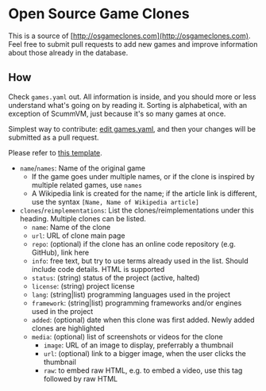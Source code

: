 # Open Source Game Clones

This is a source of [http://osgameclones.com](http://osgameclones.com). Feel
free to submit pull requests to add new games and improve information about
those already in the database.

## How

Check `games.yaml` out. All information is inside, and you should more or less
understand what's going on by reading it. Sorting is alphabetical, with an
exception of ScummVM, just because it's so many games at once.

Simplest way to contribute:
[edit games.yaml](https://github.com/piranha/osgameclones/edit/master/games.yaml),
and then your changes will be submitted as a pull request.

Please refer to [this template](https://github.com/piranha/osgameclones/blob/master/.github/ISSUE_TEMPLATE.md).

- `name`/`names`: Name of the original game
  - If the game goes under multiple names, or if the clone is inspired by multiple related games, use `names`
  - A Wikipedia link is created for the name; if the article link is different, use the syntax `[Name, Name of Wikipedia article]`
- `clones`/`reimplementations`: List the clones/reimplementations under this heading. Multiple clones can be listed.
  - `name`: Name of the clone
  - `url`: URL of clone main page
  - `repo`: (optional) if the clone has an online code repository (e.g. GitHub), link here
  - `info`: free text, but try to use terms already used in the list. Should include code details. HTML is supported
  - `status`: (string) status of the project (active, halted)
  - `license`: (string) project license
  - `lang`: (string|list) programming languages used in the project
  - `framework`: (string|list) programming frameworks and/or engines used in the project
  - `added`: (optional) date when this clone was first added. Newly added clones are highlighted
  - `media`: (optional) list of screenshots or videos for the clone
    - `image`: URL of an image to display, preferrably a thumbnail
    - `url`: (optional) link to a bigger image, when the user clicks the thumbnail
    - `raw`: to embed raw HTML, e.g. to embed a video, use this tag followed by raw HTML

